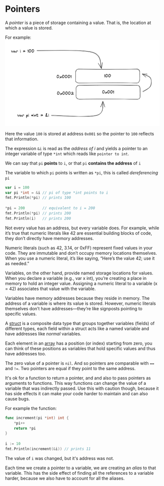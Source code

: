 # Pointers

A _pointer_ is a piece of storage containing a value. That is, the location at which a value is stored.

For example:
![alt text](./images/pointer.png)

Here the value `100` is stored at address `0x001` so the pointer to `100` reflects that information.

The expression `&i` is read as the _address of i_ and yields a pointer to an integer variable of type `*int` which reads like `pointer to int`.

We can say that `pi` **points** to `i`, or that `pi` **contains the address** of `i`

The variable to which `pi` points is written as `*pi`, this is called _dereferencing_ `pi`

```go
var i = 100
var pi *int = &i // pi of type *int points to i
fmt.Println(*pi) // prints 100

*pi = 200        // equivalent to i = 200
fmt.Println(*pi) // prints 200
fmt.Println(i)   // prints 200
```

Not every value has an address, but every variable does. For example, while it’s true that numeric literals like 42 are essential building blocks of code, they don’t directly have memory addresses. 

Numeric literals (such as 42, 3.14, or 0xFF) represent fixed values in your code. They are immutable and don’t occupy memory locations themselves. When you use a numeric literal, it’s like saying, “Here’s the value 42; use it as needed.”

Variables, on the other hand, provide named storage locations for values. When you declare a variable (e.g., var x int), you’re creating a place in memory to hold an integer value. Assigning a numeric literal to a variable (x = 42) associates that value with the variable.

Variables have memory addresses because they reside in memory. The address of a variable is where its value is stored. However, numeric literals themselves don’t have addresses—they’re like signposts pointing to specific values.

A [struct](#TODO) is a composite data type that groups together variables (fields) of different types, each field within a struct acts like a named variable and have addresses like _normal_ variables.

Each element in an [array](#TODO) has a position (or index) starting from zero, you can think of these positions as variables that hold specific values and thus have addresses too.

The zero value of a pointer is `nil`. And so pointers are comparable with `==` and `!=`. Two pointers are equal if they point to the same address.

It's ok for a function to return a pointer, and and also to pass pointers as arguments to functions. This way functions can change the value of a variable that was indirectly passed.
Use this with caution though, because it has side effects it can make your code harder to maintain and can also cause bugs.

For example the function:
```go
func increment(pi *int) int {
	*pi++
	return *pi
}

i := 10
fmt.Println(increment(&i)) // prints 11
```
The value of `i` was changed, but it's address was not.

Each time we create a pointer to a variable, we are creating an _alias_ to that variable. This has the side effect of finding all the references to a variable harder, because we also have to account for all the aliases.
